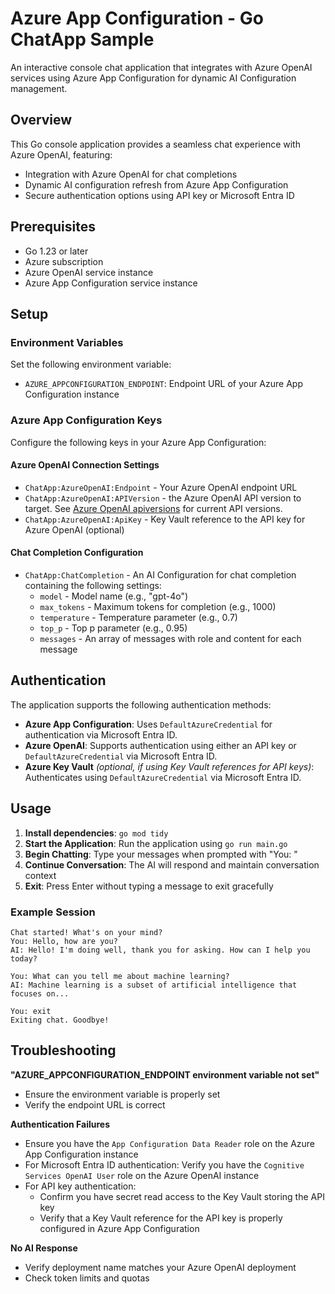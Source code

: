 # Azure App Configuration - Go ChatApp Sample

An interactive console chat application that integrates with Azure OpenAI services using Azure App Configuration for dynamic AI Configuration management.

## Overview

This Go console application provides a seamless chat experience with Azure OpenAI, featuring:

- Integration with Azure OpenAI for chat completions
- Dynamic AI configuration refresh from Azure App Configuration
- Secure authentication options using API key or Microsoft Entra ID

## Prerequisites

- Go 1.23 or later
- Azure subscription
- Azure OpenAI service instance
- Azure App Configuration service instance

## Setup

### Environment Variables

Set the following environment variable:

- `AZURE_APPCONFIGURATION_ENDPOINT`: Endpoint URL of your Azure App Configuration instance

### Azure App Configuration Keys

Configure the following keys in your Azure App Configuration:

#### Azure OpenAI Connection Settings

- `ChatApp:AzureOpenAI:Endpoint` - Your Azure OpenAI endpoint URL
- `ChatApp:AzureOpenAI:APIVersion` - the Azure OpenAI API version to target. See [Azure OpenAI apiversions](https://learn.microsoft.com/en-us/azure/ai-services/openai/reference#rest-api-versioning) for current API versions.
- `ChatApp:AzureOpenAI:ApiKey` - Key Vault reference to the API key for Azure OpenAI (optional)

#### Chat Completion Configuration

- `ChatApp:ChatCompletion` - An AI Configuration for chat completion containing the following settings:
  - `model` - Model name (e.g., "gpt-4o")
  - `max_tokens` - Maximum tokens for completion (e.g., 1000)
  - `temperature` - Temperature parameter (e.g., 0.7)
  - `top_p` - Top p parameter (e.g., 0.95)
  - `messages` - An array of messages with role and content for each message

## Authentication

The application supports the following authentication methods:

- **Azure App Configuration**: Uses `DefaultAzureCredential` for authentication via Microsoft Entra ID.
- **Azure OpenAI**: Supports authentication using either an API key or `DefaultAzureCredential` via Microsoft Entra ID.
- **Azure Key Vault** *(optional, if using Key Vault references for API keys)*: Authenticates using `DefaultAzureCredential` via Microsoft Entra ID.

## Usage

1. **Install dependencies**: `go mod tidy`
2. **Start the Application**: Run the application using `go run main.go`
3. **Begin Chatting**: Type your messages when prompted with "You: "
4. **Continue Conversation**: The AI will respond and maintain conversation context
5. **Exit**: Press Enter without typing a message to exit gracefully

### Example Session
```
Chat started! What's on your mind?
You: Hello, how are you?
AI: Hello! I'm doing well, thank you for asking. How can I help you today?

You: What can you tell me about machine learning?
AI: Machine learning is a subset of artificial intelligence that focuses on...

You: exit
Exiting chat. Goodbye!
```

## Troubleshooting

**"AZURE_APPCONFIGURATION_ENDPOINT environment variable not set"**
- Ensure the environment variable is properly set
- Verify the endpoint URL is correct

**Authentication Failures**
- Ensure you have the `App Configuration Data Reader` role on the Azure App Configuration instance
- For Microsoft Entra ID authentication: Verify you have the `Cognitive Services OpenAI User` role on the Azure OpenAI instance
- For API key authentication: 
  - Confirm you have secret read access to the Key Vault storing the API key
  - Verify that a Key Vault reference for the API key is properly configured in Azure App Configuration

**No AI Response**
- Verify deployment name matches your Azure OpenAI deployment
- Check token limits and quotas